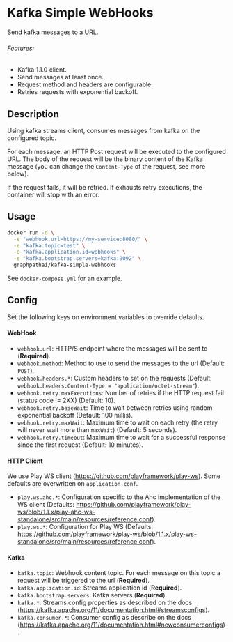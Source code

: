 # Kafka Simple WebHooks
Send kafka messages to a URL.

###### Features:
- Kafka 1.1.0 client.
- Send messages at least once.
- Request method and headers are configurable.
- Retries requests with exponential backoff.

## Description
Using kafka streams client, consumes messages from kafka on the configured topic.

For each message, an HTTP Post request will be executed to the configured URL.
The body of the request will be the binary content of the Kafka message (you can change the `Content-Type` of the request, see more below).

If the request fails, it will be retried. If exhausts retry executions, the container will stop with an error.

## Usage

```bash
docker run -d \
  -e "webhook.url=https://my-service:8080/" \
  -e "kafka.topic=test" \
  -e "kafka.application.id=webhooks" \
  -e "kafka.bootstrap.servers=kafka:9092" \
  graphpathai/kafka-simple-webhooks
```

See `docker-compose.yml` for an example.

## Config
Set the following keys on environment variables to override defaults. 

#### WebHook
- `webhook.url`: HTTP/S endpoint where the messages will be sent to (**Required**).
- `webhook.method`: Method to use to send the messages to the url (Default: `POST`).
- `webhook.headers.*`: Custom headers to set on the requests (Default: `webhook.headers.Content-Type = "application/octet-stream"`).
- `webhook.retry.maxExecutions`: Number of retries if the HTTP request fail (status code != 2XX) (Default: 10).
- `webhook.retry.baseWait`: Time to wait between retries using random exponential backoff (Default: 100 millis).
- `webhook.retry.maxWait`: Maximum time to wait on each retry (the retry will never wait more than `maxWait`) (Default: 5 seconds).
- `webhook.retry.timeout`: Maximum time to wait for a successful response since the first request (Default: 10 minutes).

#### HTTP Client
We use Play WS client (https://github.com/playframework/play-ws).
Some defaults are overwritten on `application.conf`.

- `play.ws.ahc.*`: Configuration specific to the Ahc implementation of the WS client (Defaults: https://github.com/playframework/play-ws/blob/1.1.x/play-ahc-ws-standalone/src/main/resources/reference.conf).
- `play.ws.*`: Configuration for Play WS (Defaults: https://github.com/playframework/play-ws/blob/1.1.x/play-ws-standalone/src/main/resources/reference.conf).

#### Kafka
- `kafka.topic`: Webhook content topic. For each message on this topic a request will be triggered to the url (**Required**).
- `kafka.application.id`: Streams application id (**Required**).
- `kafka.bootstrap.servers`: Kafka servers (**Required**).
- `kafka.*`: Streams config properties as described on the docs (https://kafka.apache.org/11/documentation.html#streamsconfigs).
- `kafka.consumer.*`: Consumer config as describe on the docs (https://kafka.apache.org/11/documentation.html#newconsumerconfigs).
